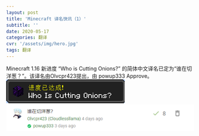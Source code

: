 ```yaml
---
layout: post
title: 'Minecraft 译名快讯（1）'
subtitle: ''
date: 2020-05-17
categories: 翻译
cvr: '/assets/img/hero.jpg'
tags: 翻译
---
```

Minecraft 1.16 新进度 “Who is Cutting Onions?” 的简体中文译名已定为“谁在切洋葱？”。该译名由Olvcpr423提出，由 powup333 Approve。
<img src ='/assets/img/Minecraft 译名快讯（1）/whoiscuttingonions.png'><br>
<img src ='/assets/img/Minecraft 译名快讯（1）/whoiscuttingonionscrowdin.png'>
